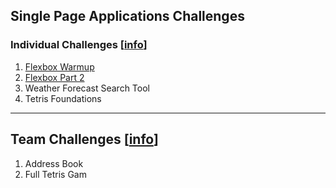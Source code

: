 ## Single Page Applications Challenges

### Individual Challenges [[info](SP_INDIVIDUAL_CHALLENGES.md)]

1. [Flexbox Warmup](i01.png)
2. [Flexbox Part 2](i02.png)
1. Weather Forecast Search Tool
1. Tetris Foundations

---

## Team Challenges [[info](SP_TEAM_CHALLENGES.md)]

1. Address Book
1. Full Tetris Gam